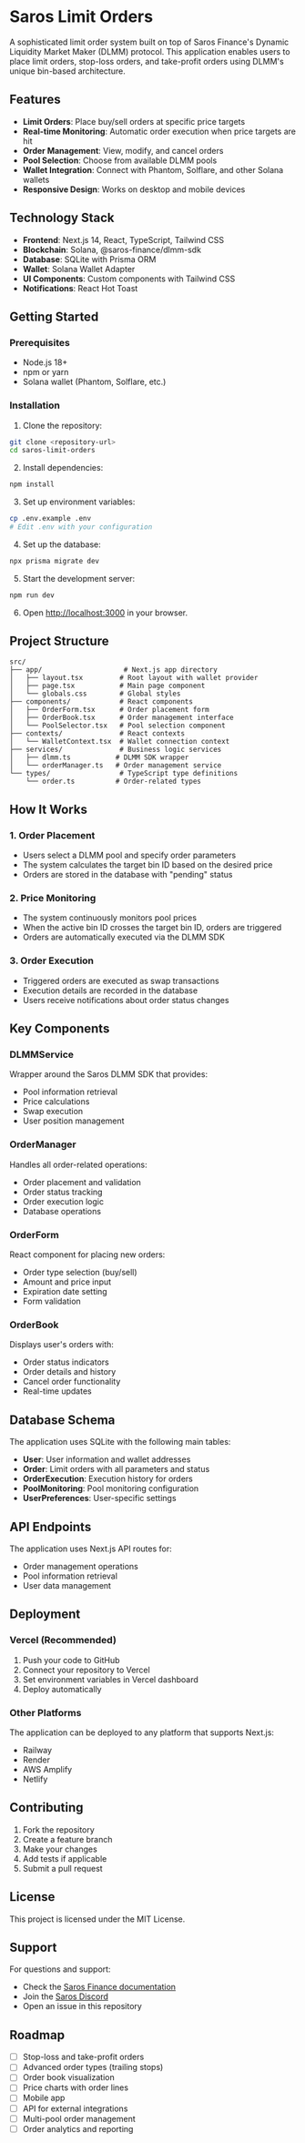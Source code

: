 # Saros Limit Orders

A sophisticated limit order system built on top of Saros Finance's Dynamic Liquidity Market Maker (DLMM) protocol. This application enables users to place limit orders, stop-loss orders, and take-profit orders using DLMM's unique bin-based architecture.

## Features

- **Limit Orders**: Place buy/sell orders at specific price targets
- **Real-time Monitoring**: Automatic order execution when price targets are hit
- **Order Management**: View, modify, and cancel orders
- **Pool Selection**: Choose from available DLMM pools
- **Wallet Integration**: Connect with Phantom, Solflare, and other Solana wallets
- **Responsive Design**: Works on desktop and mobile devices

## Technology Stack

- **Frontend**: Next.js 14, React, TypeScript, Tailwind CSS
- **Blockchain**: Solana, @saros-finance/dlmm-sdk
- **Database**: SQLite with Prisma ORM
- **Wallet**: Solana Wallet Adapter
- **UI Components**: Custom components with Tailwind CSS
- **Notifications**: React Hot Toast

## Getting Started

### Prerequisites

- Node.js 18+ 
- npm or yarn
- Solana wallet (Phantom, Solflare, etc.)

### Installation

1. Clone the repository:
```bash
git clone <repository-url>
cd saros-limit-orders
```

2. Install dependencies:
```bash
npm install
```

3. Set up environment variables:
```bash
cp .env.example .env
# Edit .env with your configuration
```

4. Set up the database:
```bash
npx prisma migrate dev
```

5. Start the development server:
```bash
npm run dev
```

6. Open [http://localhost:3000](http://localhost:3000) in your browser.

## Project Structure

```
src/
├── app/                    # Next.js app directory
│   ├── layout.tsx         # Root layout with wallet provider
│   ├── page.tsx           # Main page component
│   └── globals.css        # Global styles
├── components/            # React components
│   ├── OrderForm.tsx      # Order placement form
│   ├── OrderBook.tsx      # Order management interface
│   └── PoolSelector.tsx   # Pool selection component
├── contexts/              # React contexts
│   └── WalletContext.tsx  # Wallet connection context
├── services/              # Business logic services
│   ├── dlmm.ts           # DLMM SDK wrapper
│   └── orderManager.ts   # Order management service
└── types/                 # TypeScript type definitions
    └── order.ts          # Order-related types
```

## How It Works

### 1. Order Placement
- Users select a DLMM pool and specify order parameters
- The system calculates the target bin ID based on the desired price
- Orders are stored in the database with "pending" status

### 2. Price Monitoring
- The system continuously monitors pool prices
- When the active bin ID crosses the target bin ID, orders are triggered
- Orders are automatically executed via the DLMM SDK

### 3. Order Execution
- Triggered orders are executed as swap transactions
- Execution details are recorded in the database
- Users receive notifications about order status changes

## Key Components

### DLMMService
Wrapper around the Saros DLMM SDK that provides:
- Pool information retrieval
- Price calculations
- Swap execution
- User position management

### OrderManager
Handles all order-related operations:
- Order placement and validation
- Order status tracking
- Order execution logic
- Database operations

### OrderForm
React component for placing new orders:
- Order type selection (buy/sell)
- Amount and price input
- Expiration date setting
- Form validation

### OrderBook
Displays user's orders with:
- Order status indicators
- Order details and history
- Cancel order functionality
- Real-time updates

## Database Schema

The application uses SQLite with the following main tables:

- **User**: User information and wallet addresses
- **Order**: Limit orders with all parameters and status
- **OrderExecution**: Execution history for orders
- **PoolMonitoring**: Pool monitoring configuration
- **UserPreferences**: User-specific settings

## API Endpoints

The application uses Next.js API routes for:
- Order management operations
- Pool information retrieval
- User data management

## Deployment

### Vercel (Recommended)
1. Push your code to GitHub
2. Connect your repository to Vercel
3. Set environment variables in Vercel dashboard
4. Deploy automatically

### Other Platforms
The application can be deployed to any platform that supports Next.js:
- Railway
- Render
- AWS Amplify
- Netlify

## Contributing

1. Fork the repository
2. Create a feature branch
3. Make your changes
4. Add tests if applicable
5. Submit a pull request

## License

This project is licensed under the MIT License.

## Support

For questions and support:
- Check the [Saros Finance documentation](https://docs.saros.finance)
- Join the [Saros Discord](https://discord.gg/saros)
- Open an issue in this repository

## Roadmap

- [ ] Stop-loss and take-profit orders
- [ ] Advanced order types (trailing stops)
- [ ] Order book visualization
- [ ] Price charts with order lines
- [ ] Mobile app
- [ ] API for external integrations
- [ ] Multi-pool order management
- [ ] Order analytics and reporting